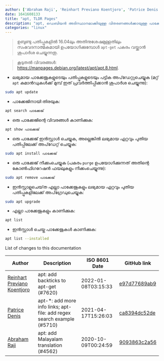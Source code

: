 ```yaml
---
author: ['Abraham Raji', 'Reinhart Previano Koentjoro', 'Patrice Denis']
date: 1641608133
title: "apt, TLDR Pages"
description: "apt, ഡെബിയൻ അടിസ്ഥാനമാക്കിയുള്ള വിതരണങ്ങൾക്കായുള്ള പാക്കേജ് മാനേജുമെന്റ് യൂട്ടിലിറ്റി."
categories: "linux"
---
```

> ഉബുണ്ടു പതിപ്പുകളിൽ 16.04ലും അതിനുശേഷമുള്ളതിലും സംവേദനാത്മകമായി ഉപയോഗിക്കുമ്പോൾ `apt-get` പകരം വയ്ക്കാൻ ശുപാർശ ചെയ്യുന്നതു.

> കൂടുതൽ വിവരങ്ങൾ: <https://manpages.debian.org/latest/apt/apt.8.html>.

- ലഭ്യമായ പാക്കേജുകളുടെയും പതിപ്പുകളുടെയും പട്ടിക അപ്‌ഡേറ്റുചെയ്യുക (മറ്റ് `apt` കമാൻഡുകൾക്ക് മുമ്പ് ഇത് പ്രവർത്തിപ്പിക്കാൻ ശുപാർശ ചെയ്യുന്നു):

```bash
sudo apt update
```

- പാക്കേജിനായി തിരയുക:

```bash
apt search പാക്കേജ്
```

- ഒരു പാക്കേജിന്റെ വിവരങ്ങൾ കാണിക്കുക:

```bash
apt show പാക്കേജ്
```

- ഒരു പാക്കേജ് ഇൻസ്റ്റാൾ ചെയ്യുക, അല്ലെങ്കിൽ ലഭ്യമായ ഏറ്റവും പുതിയ പതിപ്പിലേക്ക് അപ്‌ഡേറ്റ് ചെയ്യുക:

```bash
sudo apt install പാക്കേജ്
```

- ഒരു പാക്കേജ് നീക്കംചെയ്യുക (പകരം `purge` ഉപയോഗിക്കുന്നത് അതിന്റെ കോൺഫിഗറേഷൻ ഫയലുകളും നീക്കംചെയ്യുന്നു):

```bash
sudo apt remove പാക്കേജ്
```

- ഇൻസ്റ്റാളുചെയ്‌ത എല്ലാ പാക്കേജുകളും ലഭ്യമായ ഏറ്റവും പുതിയ പതിപ്പുകളിലേക്ക് അപ്‌ഗ്രേഡുചെയ്യുക:

```bash
sudo apt upgrade
```

- എല്ലാ പാക്കേജുകളും കാണിക്കുക:

```bash
apt list
```

- ഇൻസ്റ്റാൾ ചെയ്ത പാക്കേജുകൾ കാണിക്കുക:

```bash
apt list --installed
```
List of changes to this documentation


Author | Description | ISO 8601 Date | GitHub link
------|-----|-----|-----
[Reinhart Previano Koentjoro](mailto:reinhart_previano@yahoo.com) | apt: add backticks to apt-get (#7620) | 2022-01-08T03:15:33 | [e97d77689ab9](https://github.com/tldr-pages/tldr/commit/e97d77689ab99cfb2860768a9a50a0a65a4e03bd)
[Patrice Denis](mailto:patrice.denis@gmail.com) | apt-*: add more info links; apt-file: add regex search example (#5710) | 2021-04-17T15:26:03 | [ca8394dc52de](https://github.com/tldr-pages/tldr/commit/ca8394dc52def4e55971ce4049b20fa8839f464d)
[Abraham Raji](mailto:32333507+avronr@users.noreply.github.com) | apt: add Malayalam translation (#4562) | 2020-10-09T00:24:59 | [9093863c2a56](https://github.com/tldr-pages/tldr/commit/9093863c2a5665da39dd7bfcd20f0cb4782c9b9f)

